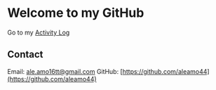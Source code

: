 # Welcome to my GitHub

Go to my [Activity Log](https://aleamo44.github.io/aleamo44/activity-log.html)

## Contact
Email: [ale.amo16tt@gmail.com](mailto:ale.amo16tt@gmail.com)
GitHub: [https://github.com/aleamo44](https://github.com/aleamo44)